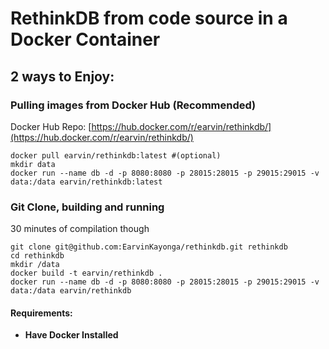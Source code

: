 # RethinkDB from code source in a Docker Container

## 2 ways to Enjoy:

### Pulling images from Docker Hub (Recommended)

Docker Hub Repo: [https://hub.docker.com/r/earvin/rethinkdb/](https://hub.docker.com/r/earvin/rethinkdb/)

```
docker pull earvin/rethinkdb:latest #(optional)
mkdir data
docker run --name db -d -p 8080:8080 -p 28015:28015 -p 29015:29015 -v data:/data earvin/rethinkdb:latest

```

### Git Clone, building and running

30 minutes of compilation though

```
git clone git@github.com:EarvinKayonga/rethinkdb.git rethinkdb
cd rethinkdb
mkdir /data
docker build -t earvin/rethinkdb .
docker run --name db -d -p 8080:8080 -p 28015:28015 -p 29015:29015 -v data:/data earvin/rethinkdb

```

#### Requirements:

 * **Have Docker Installed**
